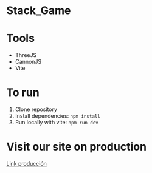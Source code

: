 # Stack_Game


# Tools
- ThreeJS
- CannonJS
- Vite

# To run
1. Clone repository
2. Install dependencies: `npm install`
3. Run locally with vite: `npm run dev`

# Visit our site on production
[Link producción](https://stack-game-inky.vercel.app/)

